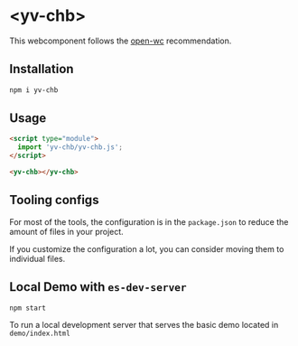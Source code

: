 # \<yv-chb>

This webcomponent follows the [open-wc](https://github.com/open-wc/open-wc) recommendation.

## Installation
```bash
npm i yv-chb
```

## Usage
```html
<script type="module">
  import 'yv-chb/yv-chb.js';
</script>

<yv-chb></yv-chb>
```



## Tooling configs

For most of the tools, the configuration is in the `package.json` to reduce the amount of files in your project.

If you customize the configuration a lot, you can consider moving them to individual files.

## Local Demo with `es-dev-server`
```bash
npm start
```
To run a local development server that serves the basic demo located in `demo/index.html`
